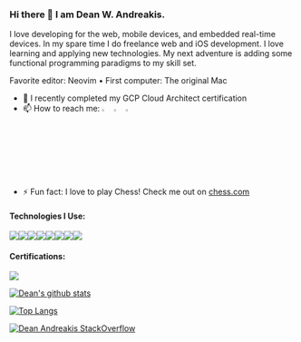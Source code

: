 <!--
**deanandreakis/deanandreakis** is a ✨ _special_ ✨ repository because its `README.md` (this file) appears on your GitHub profile.

Here are some ideas to get you started:
-->

### Hi there 👋 I am Dean W. Andreakis. 

I love developing for the web, mobile devices, and embedded real-time devices. In my spare time I do freelance web and iOS development. I love learning and applying new technologies. My next adventure is adding some functional programming paradigms to my skill set.

Favorite editor: Neovim • First computer: The original Mac 

- 🌱 I recently completed my GCP Cloud Architect certification
- 📫 How to reach me:
  [<img src="https://img.icons8.com/color/48/000000/twitter.png" width="3.5%"/>](https://twitter.com/deanandreakis)
  [<img src="https://img.icons8.com/color/48/000000/linkedin.png" width="3.5%"/>](https://www.linkedin.com/in/deanandreakis/)
  <a href="mailto:deanandreakis@gmail.com"> <img src="https://img.icons8.com/fluent/48/000000/gmail.png" width="3.5%"/> </a>
- ⚡ Fun fact: I love to play Chess! Check me out on [chess.com](https://www.chess.com/member/andreakis)

#### Technologies I Use:

<img src="https://img.shields.io/badge/react%20-%23323330.svg?&style=for-the-badge&logo=react&logoColor=blue"/><img src="https://img.shields.io/badge/swift%20-%23323330.svg?&style=for-the-badge&logo=swift&logoColor=orange"/><img src="https://img.shields.io/badge/javascript%20-%23323330.svg?&style=for-the-badge&logo=javascript&logoColor=%23F7DF1E"/><img src="https://img.shields.io/badge/git%20-%23323330.svg?&style=for-the-badge&logo=git&logoColor=orange"/><img src="https://img.shields.io/badge/AWS%20-%23323330.svg?&style=for-the-badge&logo=amazon-aws&logoColor=orange"/><img src="https://img.shields.io/badge/GCP%20-%23323330.svg?&style=for-the-badge&logo=google-cloud&logoColor=blue"/><img src="https://img.shields.io/badge/RubyOnRails%20-%23323330.svg?&style=for-the-badge&logo=rubyonrails&logoColor=%23CC0000"/><img src="https://img.shields.io/badge/ruby%20-%23323330.svg?&style=for-the-badge&logo=ruby&logoColor=%23CC342D"/>

#### Certifications:
<img src="https://api.accredible.com/v1/frontend/credential_website_embed_image/certificate/32391752"/>

[![Dean's github stats](https://github-readme-stats.vercel.app/api?username=deanandreakis&count_private=true&show_icons=true&theme=dark&include_all_commits=true)](https://github.com/anuraghazra/github-readme-stats)

[![Top Langs](https://github-readme-stats.vercel.app/api/top-langs/?username=deanandreakis&layout=compact&theme=dark&hide=objective-c,swift)](https://github.com/anuraghazra/github-readme-stats)

[![Dean Andreakis StackOverflow](https://github-readme-stackoverflow.vercel.app/?userID=35499&layout=compact&theme=dark)](https://stackoverflow.com/users/35499/dean)




